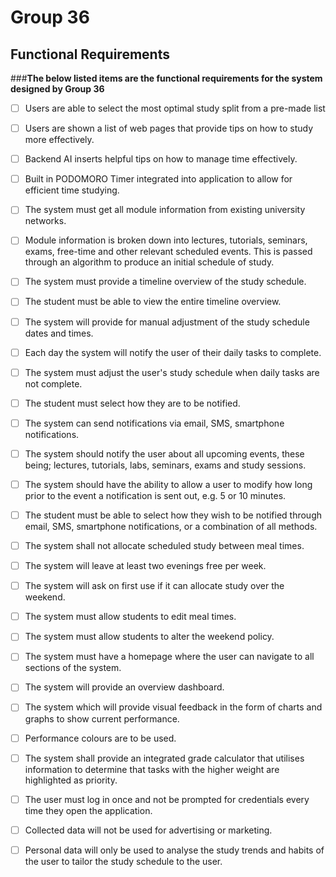 # Group 36

## Functional Requirements

###**The below listed items are the functional requirements for the system designed by Group 36**

- [ ] Users are able to select the most optimal study split from a pre-made list

- [ ] Users are shown a list of web pages that provide tips on how to study more effectively.

- [ ] Backend AI inserts helpful tips on how to manage time effectively.

- [ ] Built in PODOMORO Timer integrated into application to allow for efficient time studying.

- [ ] The system must get all module information from existing university networks.

- [ ] Module information is broken down into lectures, tutorials, seminars, exams, free-time and other relevant scheduled events. This is passed through an algorithm to produce an initial schedule of study.

- [ ] The system must provide a timeline overview of the study schedule.

- [ ] The student must be able to view the entire timeline overview.

- [ ] The system will provide for manual adjustment of the study schedule dates and times.

- [ ] Each day the system will notify the user of their daily tasks to complete.

- [ ] The system must adjust the user's study schedule when daily tasks are not complete.

- [ ] The student must select how they are to be notified.

- [ ] The system can send notifications via email, SMS, smartphone notifications.

- [ ] The system should notify the user about all upcoming events, these being; lectures, tutorials, labs, seminars, exams and study sessions.

- [ ] The system should have the ability to allow a user to modify how long prior to the event a notification is sent out, e.g. 5 or 10 minutes.

- [ ] The student must be able to select how they wish to be notified through email, SMS, smartphone notifications, or a combination of all methods.

- [ ] The system shall not allocate scheduled study between meal times.

- [ ] The system will leave at least two evenings free per week.

- [ ] The system will ask on first use if it can allocate study over the weekend.

- [ ] The system must allow students to edit meal times.

- [ ] The system must allow students to alter the weekend policy.

- [ ] The system must have a homepage where the user can navigate to all sections of the system.
- [ ] The system will provide an overview dashboard.

- [ ] The system which will provide visual feedback in the form of charts and graphs to show current performance.

- [ ] Performance colours are to be used.

- [ ] The system shall provide an integrated grade calculator that utilises information to determine that tasks with the higher weight are highlighted as priority.

- [ ] The user must log in once and not be prompted for credentials every time they open the application.

- [ ] Collected data will not be used for advertising or marketing.

- [ ] Personal data will only be used to analyse the study trends and habits of the user to tailor the study schedule to the user.
